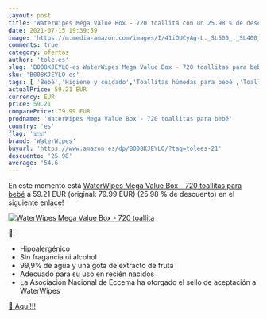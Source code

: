 ```yaml
---
layout: post
title: 'WaterWipes Mega Value Box - 720 toallita con un 25.98 % de descuento'
date: 2021-07-15 19:39:59
image: 'https://m.media-amazon.com/images/I/41iOUCyAg-L._SL500_._SL400_.jpg'
comments: true
category: ofertas
author: 'tole.es'
slug: 'B008KJEYLO-es WaterWipes Mega Value Box - 720 toallitas para bebé'
sku: 'B008KJEYLO-es'
tags: [ 'Bebé','Higiene y cuidado','Toallitas húmedas para bebé','Toallitas y accesorios para bebé','bebé','waterwipes', ]
actualPrice: 59.21 EUR
currency: EUR
price: 59.21
comparePrice: 79.99 EUR
prodname: 'WaterWipes Mega Value Box - 720 toallitas para bebé'
country: 'es'
flag: '🇪🇸'
brand: 'WaterWipes'
buyurl: 'https://www.amazon.es/dp/B008KJEYLO/?tag=tolees-21'
descuento: '25.98'
average: '54.6'
---
```


En este momento está [WaterWipes Mega Value Box - 720 toallitas para bebé](https://www.amazon.es/dp/B008KJEYLO/?tag=tolees-21) a 59.21 EUR (original: 79.99 EUR) (25.98 %  de descuento) en el siguiente enlace!

[![WaterWipes Mega Value Box - 720 toallita](https://m.media-amazon.com/images/I/41iOUCyAg-L._SL500_._SL400_.jpg)](https://www.amazon.es/dp/B008KJEYLO/?tag=tolees-21)

🔎:

- Hipoalergénico
- Sin fragancia ni alcohol
- 99,9% de agua y una gota de extracto de fruta
- Adecuado para su uso en recién nacidos
- La Asociación Nacional de Eccema ha otorgado el sello de aceptación a WaterWipes

[🛒 Aquí!!!](https://www.amazon.es/dp/B008KJEYLO/?tag=tolees-21)
